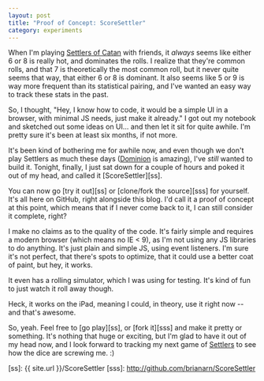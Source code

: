 ```yaml
---
layout: post
title: "Proof of Concept: ScoreSettler"
category: experiments
---
```


When I'm playing [Settlers of Catan][catan] with friends, it *always* seems
like either 6 or 8 is really hot, and dominates the rolls. I realize that
they're common rolls, and that 7 is theoretically the most common roll, but it
never quite seems that way, that either 6 or 8 is dominant. It also seems like
5 or 9 is way more frequent than its statistical pairing, and I've wanted an
easy way to track these stats in the past.

So, I thought, "Hey, I know how to code, it would be a simple UI in a browser,
with minimal JS needs, just make it already." I got out my notebook and
sketched out some ideas on UI... and then let it sit for quite awhile. I'm
pretty sure it's been at least six months, if not more.

It's been kind of bothering me for awhile now, and even though we don't play
Settlers as much these days ([Dominion][dom] is amazing), I've *still* wanted
to build it. Tonight, finally, I just sat down for a couple of hours and poked
it out of my head, and called it [ScoreSettler][ss].

You can now go [try it out][ss] or [clone/fork the source][sss] for yourself.
It's all here on GitHub, right alongside this blog. I'd call it a proof of
concept at this point, which means that if I never come back to it, I can
still consider it complete, right?

I make no claims as to the quality of the code. It's fairly simple and
requires a modern browser (which means no IE < 9), as I'm not using any JS
libraries to do anything. It's just plain and simple JS, using event
listeners. I'm sure it's not perfect, that there's spots to optimize, that it
could use a better coat of paint, but hey, it works.

It even has a rolling simulator, which I was using for testing. It's kind of
fun to just watch it roll away though.

Heck, it works on the iPad, meaning I could, in theory, use it right now --
and that's awesome.

So, yeah. Feel free to [go play][ss], or [fork it][sss] and make it pretty or
something. It's nothing that huge or exciting, but I'm glad to have it out of
my head now, and I look forward to tracking my next game of [Settlers][catan]
to see how the dice are screwing me. :)

[catan]: http://www.catan.com/catan-games/boardgame.html
[dom]: http://www.riograndegames.com/games.html?id=278
[ss]: {{ site.url }}/ScoreSettler
[sss]: http://github.com/brianarn/ScoreSettler
